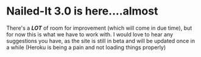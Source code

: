 <h1>Nailed-It 3.0 is here....almost</h1>
<p>There's a <em><b>LOT</b></em> of room for improvement (which will come in due time), but for now this is what we have to work with. I would love to hear any suggestions you have, as the site is still in beta and will be updated once in a while (Heroku is being a pain and not loading things properly)</p>
